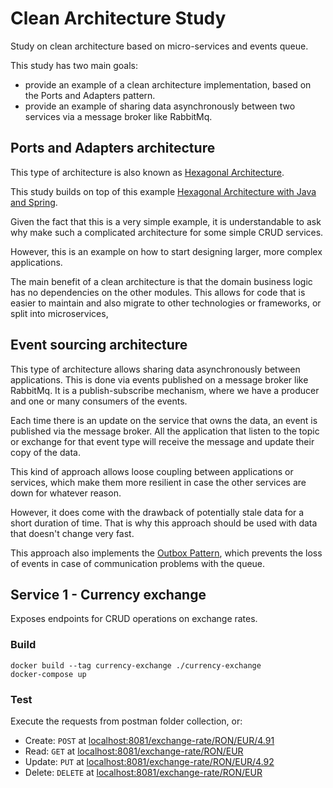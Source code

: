 # Clean Architecture Study

Study on clean architecture based on micro-services and events queue.

This study has two main goals:

- provide an example of a clean architecture implementation, based on the Ports and Adapters pattern.
- provide an example of sharing data asynchronously between two services via a message broker like RabbitMq.

## Ports and Adapters architecture

This type of architecture is also known as [Hexagonal Architecture](https://codesoapbox.dev/ports-adapters-aka-hexagonal-architecture-explained/).

This study builds on top of this example [Hexagonal Architecture with Java and Spring](https://reflectoring.io/spring-hexagonal/).

Given the fact that this is a very simple example, it is understandable to ask why make such a complicated architecture for some simple CRUD services.

However, this is an example on how to start designing larger, more complex applications.

The main benefit of a clean architecture is that the domain business logic has no dependencies on the other modules. This allows for code that is easier to maintain and also migrate to other technologies or frameworks, or split into microservices,

## Event sourcing architecture

This type of architecture allows sharing data asynchronously between applications. This is done via events published on a message broker like RabbitMq. It is a publish-subscribe mechanism, where we have a producer and one or many consumers of the events.

Each time there is an update on the service that owns the data, an event is published via the message broker. All the application that listen to the topic or exchange for that event type will receive the message and update their copy of the data.

This kind of approach allows loose coupling between applications or services, which make them more resilient in case the other services are down for whatever reason.

However, it does come with the drawback of potentially stale data for a short duration of time. That is why this approach should be used with data that doesn't change very fast.

This approach also implements the [Outbox Pattern](https://dzone.com/articles/implementing-the-outbox-pattern), which prevents the loss of events in case of communication problems with the queue.

## Service 1 - Currency exchange

Exposes endpoints for CRUD operations on exchange rates.

### Build

```shell
docker build --tag currency-exchange ./currency-exchange
docker-compose up
```

### Test

Execute the requests from postman folder collection, or:

- Create: `POST` at [localhost:8081/exchange-rate/RON/EUR/4.91](localhost:8081/exchange-rate/RON/EUR/4.9)
- Read: `GET` at [localhost:8081/exchange-rate/RON/EUR](localhost:8081/exchange-rate/RON/EUR)
- Update: `PUT` at [localhost:8081/exchange-rate/RON/EUR/4.92](localhost:8081/exchange-rate/EUR/USD/1.13)
- Delete: `DELETE` at [localhost:8081/exchange-rate/RON/EUR](localhost:8081/exchange-rate/RON/EUR)
